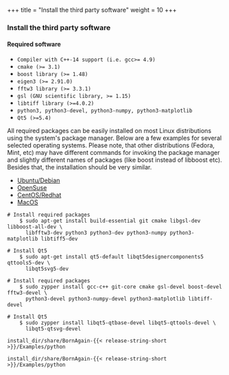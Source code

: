 +++
title = "Install the third party software"
weight = 10
+++

### Install the third party software

#### Required software

* `Compiler with C++-14 support (i.e. gcc>= 4.9)`
* `cmake (>= 3.1)`
* `boost library (>= 1.48)`
* `eigen3 (>= 2.91.0)`
* `fftw3 library (>= 3.3.1)`
* `gsl (GNU scientific library, >= 1.15)`
* `libtiff library (>=4.0.2)`
* `python3, python3-devel, python3-numpy, python3-matplotlib`
* `Qt5 (>=5.4)`

All required packages can be easily installed on most Linux distributions using the system's package manager. Below are a few examples for several selected operating systems. Please note, that other distributions (Fedora, Mint, etc) may have different commands for invoking the package manager and slightly different names of packages (like boost instead of libboost etc). Besides that, the installation should be very similar.

<!-- Nav tabs -->
<ul class="nav nav-tabs" id="OperationSystemTab" role="tablist">
  <li class="nav-item">
    <a class="nav-link active" id="home-tab" data-toggle="tab" href="#Ubuntu" role="tab" aria-controls="ubuntu" aria-selected="true">Ubuntu/Debian</a>
  </li>
  <li class="nav-item">
    <a class="nav-link" id="profile-tab" data-toggle="tab" href="#OpenSuse" role="tab" aria-controls="opensuse" aria-selected="false">OpenSuse</a>
  </li>
  <li class="nav-item">
    <a class="nav-link" id="messages-tab" data-toggle="tab" href="#CentOS" role="tab" aria-controls="centos" aria-selected="false">CentOS/Redhat</a>
  </li>
  <li class="nav-item">
    <a class="nav-link" id="messages-tab" data-toggle="tab" href="#MacOS" role="tab" aria-controls="macos" aria-selected="false">MacOS</a>
  </li>
</ul>

<!-- Tab panes -->
<div class="tab-content id="OperationSystemTabContent">
  <div class="tab-pane active" id="Ubuntu" role="tabpanel" aria-labelledby="ubuntu-tab">
    <p><pre><code># Install required packages
    $ sudo apt-get install build-essential git cmake libgsl-dev libboost-all-dev \
      libfftw3-dev python3 python3-dev python3-numpy python3-matplotlib libtiff5-dev</code></pre></p>
    <p><pre><code># Install Qt5
    $ sudo apt-get install qt5-default libqt5designercomponents5 qttools5-dev \
      libqt5svg5-dev</code></pre></p>
  </div>
  <div class="tab-pane" id="OpenSuse" role="tabpanel" aria-labelledby="opensuse-tab">
    <p><pre><code># Install required packages
    $ sudo zypper install gcc-c++ git-core cmake gsl-devel boost-devel fftw3-devel \
      python3-devel python3-numpy-devel python3-matplotlib libtiff-devel</code></pre></p>
    <p><pre><code># Install Qt5
    $ sudo zypper install libqt5-qtbase-devel libqt5-qttools-devel \
      libqt5-qtsvg-devel</code></pre></p>
  </div>
  <div class="tab-pane" id="CentOS" role="tabpanel" aria-labelledby="centos-tab">
    <p><pre><code>install_dir/share/BornAgain-{{< release-string-short >}}/Examples/python</code></pre></p>  
  </div>
  <div class="tab-pane" id="MacOS" role="tabpanel" aria-labelledby="macos-tab">
    <p><pre><code>install_dir/share/BornAgain-{{< release-string-short >}}/Examples/python</code></pre></p>  
  </div>
</div>

